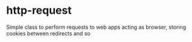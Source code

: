# http-request
Simple class to perform requests to web apps acting as browser, storing cookies between redirects and so
